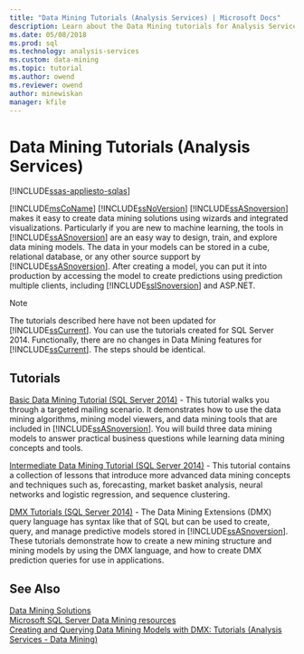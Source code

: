 ```yaml
---
title: "Data Mining Tutorials (Analysis Services) | Microsoft Docs"
description: Learn about the Data Mining tutorials for Analysis Services.
ms.date: 05/08/2018
ms.prod: sql
ms.technology: analysis-services
ms.custom: data-mining
ms.topic: tutorial
ms.author: owend
ms.reviewer: owend
author: minewiskan
manager: kfile
---
```

# Data Mining Tutorials (Analysis Services)
[!INCLUDE[ssas-appliesto-sqlas](../includes/ssas-appliesto-sqlas.md)]

[!INCLUDE[msCoName](../includes/msconame-md.md)] [!INCLUDE[ssNoVersion](../includes/ssnoversion-md.md)] [!INCLUDE[ssASnoversion](../includes/ssasnoversion-md.md)] makes it easy to create data mining solutions using wizards and integrated visualizations. Particularly if you are new to machine learning, the tools in [!INCLUDE[ssASnoversion](../includes/ssasnoversion-md.md)] are an easy way to design, train, and explore data mining models. The data in your models can be stored in a cube, relational database, or any other source support by [!INCLUDE[ssASnoversion](../includes/ssasnoversion-md.md)]. After creating a model, you can put it into production by accessing the model to create predictions using prediction multiple clients, including [!INCLUDE[ssISnoversion](../includes/ssisnoversion-md.md)] and ASP.NET.  
  
> [!NOTE]  
>The tutorials described here have not been updated for [!INCLUDE[ssCurrent](../includes/sscurrent-md.md)]. You can use the tutorials created for SQL Server 2014. Functionally, there are no changes in Data Mining features for [!INCLUDE[ssCurrent](../includes/sscurrent-md.md)]. The steps should be identical.  
  
## Tutorials  
  
[Basic Data Mining Tutorial (SQL Server 2014)](https://msdn.microsoft.com/library/ms167167(v=sql.120).aspx) - This tutorial walks you through a targeted mailing scenario. It demonstrates how to use the data mining algorithms, mining model viewers, and data mining tools that are included in [!INCLUDE[ssASnoversion](../includes/ssasnoversion-md.md)]. You will build three data mining models to answer practical business questions while learning data mining concepts and tools.  
  
[Intermediate Data Mining Tutorial (SQL Server 2014)](https://msdn.microsoft.com/library/cc879271(v=sql.120).aspx) - This tutorial contains a collection of lessons that introduce more advanced data mining concepts and techniques such as, forecasting, market basket analysis, neural networks and logistic regression, and sequence clustering.  
  
[DMX Tutorials (SQL Server 2014)](https://msdn.microsoft.com/library/bb895168(v=sql.120).aspx) - The Data Mining Extensions (DMX) query language has syntax like that of SQL but can be used to create, query, and manage predictive models stored in [!INCLUDE[ssASnoversion](../includes/ssasnoversion-md.md)]. These tutorials demonstrate how to create a new mining structure and mining models by using the DMX language, and how to create DMX prediction queries for use in applications.  
  
## See Also  
[Data Mining Solutions](../data-mining/data-mining-solutions.md)  
[Microsoft SQL Server Data Mining resources](https://go.microsoft.com/fwlink/?LinkId=97965)  
[Creating and Querying Data Mining Models with DMX: Tutorials &#40;Analysis Services - Data Mining&#41;](/previous-versions/sql/sql-server-2016/bb895168(v=sql.130))  
  
  
